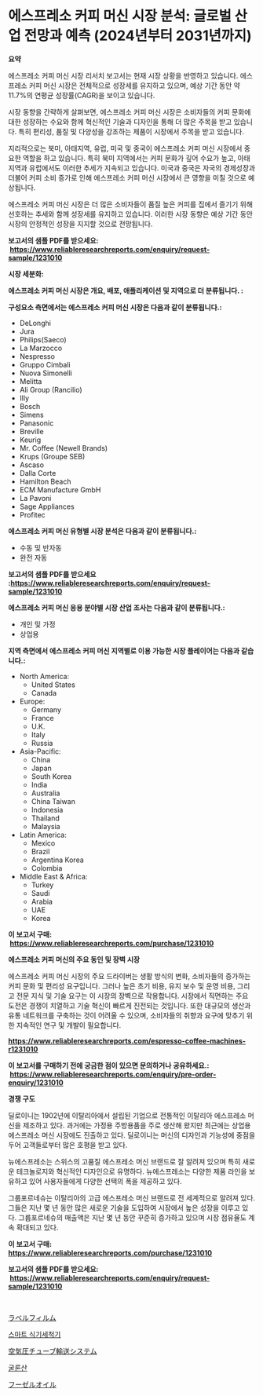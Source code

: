 <p><h1>에스프레소 커피 머신 시장 분석: 글로벌 산업 전망과 예측 (2024년부터 2031년까지)</h1></p><p><strong>요약</strong></p>
<p><p>에스프레소 커피 머신 시장 리서치 보고서는 현재 시장 상황을 반영하고 있습니다. 에스프레소 커피 머신 시장은 전체적으로 성장세를 유지하고 있으며, 예상 기간 동안 약 11.7%의 연평균 성장률(CAGR)을 보이고 있습니다.</p><p>시장 동향을 간략하게 살펴보면, 에스프레소 커피 머신 시장은 소비자들의 커피 문화에 대한 성장하는 수요와 함께 혁신적인 기술과 디자인을 통해 더 많은 주목을 받고 있습니다. 특히 편리성, 품질 및 다양성을 강조하는 제품이 시장에서 주목을 받고 있습니다.</p><p>지리적으로는 북미, 아태지역, 유럽, 미국 및 중국이 에스프레소 커피 머신 시장에서 중요한 역할을 하고 있습니다. 특히 북미 지역에서는 커피 문화가 깊어 수요가 높고, 아태지역과 유럽에서도 이러한 추세가 지속되고 있습니다. 미국과 중국은 자국의 경제성장과 더불어 커피 소비 증가로 인해 에스프레소 커피 머신 시장에서 큰 영향을 미칠 것으로 예상됩니다.</p><p>에스프레소 커피 머신 시장은 더 많은 소비자들이 품질 높은 커피를 집에서 즐기기 위해 선호하는 추세와 함께 성장세를 유지하고 있습니다. 이러한 시장 동향은 예상 기간 동안 시장의 안정적인 성장을 지지할 것으로 전망됩니다.</p></p>
<p><strong>보고서의 샘플 PDF를 받으세요: &nbsp;<a href="https://www.reliableresearchreports.com/enquiry/request-sample/1231010">https://www.reliableresearchreports.com/enquiry/request-sample/1231010</a></strong></p>
<p><strong>시장 세분화:</strong></p>
<p><strong> 에스프레소 커피 머신 시장은 개요, 배포, 애플리케이션 및 지역으로 더 분류됩니다. :</strong></p>
<p><strong>구성요소 측면에서는 에스프레소 커피 머신 시장은 다음과 같이 분류됩니다.:</strong></p>
<p><ul><li>DeLonghi</li><li>Jura</li><li>Philips(Saeco)</li><li>La Marzocco</li><li>Nespresso</li><li>Gruppo Cimbali</li><li>Nuova Simonelli</li><li>Melitta</li><li>Ali Group (Rancilio)</li><li>Illy</li><li>Bosch</li><li>Simens</li><li>Panasonic</li><li>Breville</li><li>Keurig</li><li>Mr. Coffee (Newell Brands)</li><li>Krups (Groupe SEB)</li><li>Ascaso</li><li>Dalla Corte</li><li>Hamilton Beach</li><li>ECM Manufacture GmbH</li><li>La Pavoni</li><li>Sage Appliances</li><li>Profitec</li></ul></p>
<p><strong> 에스프레소 커피 머신 유형별 시장 분석은 다음과 같이 분류됩니다.:</strong></p>
<p><ul><li>수동 및 반자동</li><li>완전 자동</li></ul></p>
<p><strong>보고서의 샘플 PDF를 받으세요 :<a href="https://www.reliableresearchreports.com/enquiry/request-sample/1231010">https://www.reliableresearchreports.com/enquiry/request-sample/1231010</a></strong></p>
<p><strong> 에스프레소 커피 머신 응용 분야별 시장 산업 조사는 다음과 같이 분류됩니다.:</strong></p>
<p><ul><li>개인 및 가정</li><li>상업용</li></ul></p>
<p><strong>지역 측면에서 에스프레소 커피 머신 지역별로 이용 가능한 시장 플레이어는 다음과 같습니다.:</strong></p>
<p><ul>
    <li>
        North America:
        <ul>
            <li>United States</li>
            <li>Canada</li>
        </ul>
    </li>
    <li>
        Europe:
        <ul>
            <li>Germany</li>
            <li>France</li>
            <li>U.K.</li>
            <li>Italy</li>
            <li>Russia</li>
        </ul>
    </li>
    <li>
        Asia-Pacific:
        <ul>
            <li>China</li>
            <li>Japan</li>
            <li>South Korea</li>
            <li>India</li>
            <li>Australia</li>
            <li>China Taiwan</li>
            <li>Indonesia</li>
            <li>Thailand</li>
            <li>Malaysia</li>
        </ul>
    </li>
    <li>
        Latin America:
        <ul>
            <li>Mexico</li>
            <li>Brazil</li>
            <li>Argentina Korea</li>
            <li>Colombia</li>
        </ul>
    </li>
    <li>
        Middle East & Africa:
        <ul>
            <li>Turkey</li>
            <li>Saudi</li>
            <li>Arabia</li>
            <li>UAE</li>
            <li>Korea</li>
        </ul>
    </li>
    </ul></p>
<p><strong>이 보고서 구매: &nbsp;<a href="https://www.reliableresearchreports.com/purchase/1231010">https://www.reliableresearchreports.com/purchase/1231010</a></strong></p>
<p><strong>에스프레소 커피 머신의 주요 동인 및 장벽 시장</strong></p>
<p><p>에스프레소 커피 머신 시장의 주요 드라이버는 생활 방식의 변화, 소비자들의 증가하는 커피 문화 및 편리성 요구입니다. 그러나 높은 초기 비용, 유지 보수 및 운영 비용, 그리고 전문 지식 및 기술 요구는 이 시장의 장벽으로 작용합니다. 시장에서 직면하는 주요 도전은 경쟁이 치열하고 기술 혁신이 빠르게 진전되는 것입니다. 또한 대규모의 생산과 유통 네트워크를 구축하는 것이 어려울 수 있으며, 소비자들의 취향과 요구에 맞추기 위한 지속적인 연구 및 개발이 필요합니다.</p></p>
<p><strong><a href="https://www.reliableresearchreports.com/espresso-coffee-machines-r1231010">https://www.reliableresearchreports.com/espresso-coffee-machines-r1231010</a></strong></p>
<p><strong>이 보고서를 구매하기 전에 궁금한 점이 있으면 문의하거나 공유하세요.: &nbsp;<a href="https://www.reliableresearchreports.com/enquiry/pre-order-enquiry/1231010">https://www.reliableresearchreports.com/enquiry/pre-order-enquiry/1231010</a></strong></p>
<p><strong>경쟁 구도</strong></p>
<p><p>딜로이니는 1902년에 이탈리아에서 설립된 기업으로 전통적인 이탈리아 에스프레소 머신을 제조하고 있다. 과거에는 가정용 주방용품을 주로 생산해 왔지만 최근에는 상업용 에스프레소 머신 시장에도 진출하고 있다. 딜로이니는 머신의 디자인과 기능성에 중점을 두어 고객들로부터 많은 호평을 받고 있다.</p><p>뉴에스프레소는 스위스의 고품질 에스프레소 머신 브랜드로 잘 알려져 있으며 특히 새로운 테크놀로지와 혁신적인 디자인으로 유명하다. 뉴에스프레소는 다양한 제품 라인을 보유하고 있어 사용자들에게 다양한 선택의 폭을 제공하고 있다.</p><p>그룹포르네슈는 이탈리아의 고급 에스프레소 머신 브랜드로 전 세계적으로 알려져 있다. 그들은 지난 몇 년 동안 많은 새로운 기술을 도입하여 시장에서 높은 성장을 이루고 있다. 그룹포르네슈의 매출액은 지난 몇 년 동안 꾸준히 증가하고 있으며 시장 점유율도 계속 확대되고 있다.</p></p>
<p><strong>이 보고서 구매: &nbsp; <a href="https://www.reliableresearchreports.com/purchase/1231010">https://www.reliableresearchreports.com/purchase/1231010</a></strong></p>
<p><strong>보고서의 샘플 PDF를 받으세요: &nbsp;<a href="https://www.reliableresearchreports.com/enquiry/request-sample/1231010">https://www.reliableresearchreports.com/enquiry/request-sample/1231010</a></strong><strong></strong></p>
<p>&nbsp;</p>
<p><p><a href="https://medium.com/@logaolloway76845/%E3%83%A9%E3%83%99%E3%83%AB%E3%83%95%E3%82%A3%E3%83%AB%E3%83%A0%E5%B8%82%E5%A0%B4-2031%E5%B9%B4%E3%81%BE%E3%81%A7%E3%81%AE%E3%83%88%E3%83%AC%E3%83%B3%E3%83%89-%E4%BA%88%E6%B8%AC-%E7%AB%B6%E4%BA%89%E5%88%86%E6%9E%90-e4c4aa487e3a">ラベルフィルム</a></p><p><a href="https://github.com/trmesnao7959541/Market-Research-Report-List-1/blob/main/610088324240.md">스마트 식기세척기</a></p><p><a href="https://medium.com/@freedayundt2023/%E7%A9%BA%E6%B0%97%E7%AE%A1%E8%BC%B8%E9%80%81%E3%82%B7%E3%82%B9%E3%83%86%E3%83%A0%E5%B8%82%E5%A0%B4%E3%83%AC%E3%83%9D%E3%83%BC%E3%83%88%E3%81%AF-%E3%81%93%E3%81%AE%E5%B8%82%E5%A0%B4%E3%81%AE%E6%9C%80%E6%96%B0%E3%83%88%E3%83%AC%E3%83%B3%E3%83%89%E3%82%84%E6%88%90%E9%95%B7%E6%A9%9F%E4%BC%9A%E3%82%92%E6%98%8E%E3%82%89%E3%81%8B%E3%81%AB%E3%81%97%E3%81%A6%E3%81%84%E3%81%BE%E3%81%99-1656dcf18607">空気圧チューブ輸送システム</a></p><p><a href="https://medium.com/@brisamorar2023/%EA%B8%80%EB%A3%A8%EB%86%80%EB%A3%A8%EB%8B%89-%EC%82%B0-%EC%8B%9C%EC%9E%A5-%EA%B7%9C%EB%AA%A8-cagr-%ED%8A%B8%EB%A0%8C%EB%93%9C-2024-2030-032cfc7811f8">굴론산</a></p><p><a href="https://github.com/CloydAbbott2023/Market-Research-Report-List-1/blob/main/942371526044.md">フーゼルオイル</a></p></p>
